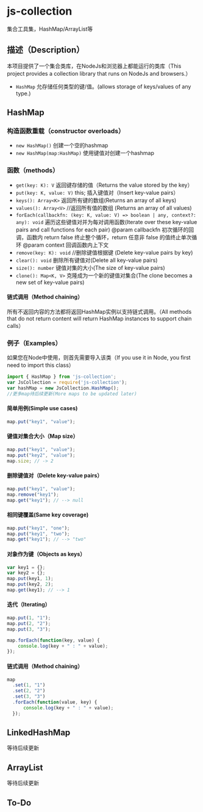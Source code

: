 # js-collection

集合工具集，HashMap/ArrayList等


## 描述（Description）

本项目提供了一个集合类库，在NodeJs和浏览器上都能运行的类库（This project provides a collection library that runs on NodeJs and browsers.）
- `HashMap` 允存储任何类型的键/值。(allows storage of keys/values of any type.)

## HashMap

### 构造函数重载（constructor overloads）
- `new HashMap()` 创建一个空的hashmap
- `new HashMap(map:HashMap)` 使用键值对创建一个hashmap


### 函数（methods）

- `get(key: K): V` 返回键存储的值（Returns the value stored by the key）
- `put(key: K, value: V)` this; 插入键值对（Insert key-value pairs）
- `keys(): Array<K>` 返回所有键的数组(Returns an array of all keys)
- `values(): Array<V>` //返回所有值的数组 (Returns an array of all values)
- `forEach(callbackfn: (key: K, value: V) => boolean | any, context?: any): void` 遍历这些键值对并为每对调用函数(Iterate over these key-value pairs and call functions for each pair)
 @param callbackfn 初次循环的回调，函数内 return false 终止整个循环，return 任意非 false 的值终止单次循环
 @param context 回调函数内上下文
- `remove(key: K): void` //删除键值根据键 (Delete key-value pairs by key)
- `clear(): void` 删除所有键值对(Delete all key-value pairs)
- `size(): number` 键值对集的大小(The size of key-value pairs)
- `clone(): Map<K, V>` 克隆成为一个新的键值对集合(The clone becomes a new set of key-value pairs)

#### 链式调用（Method chaining）

所有不返回内容的方法都将返回HashMap实例以支持链式调用。（All methods that do not return content will return HashMap instances to support chain calls）
    
    
### 例子（Examples）

如果您在Node中使用，则首先需要导入该类（If you use it in Node, you first need to import this class）

```js
import { HashMap } from 'js-collection';
var JsCollection = require('js-collection');
var hashMap = new JsCollection.HashMap();
//更多map待后续更新(More maps to be updated later)
```


#### 简单用例(Simple use cases)

```js
map.put("key1", "value");
```

#### 键值对集合大小（Map size）

```js
map.put("key1", "value");
map.put("key2", "value");
map.size; // -> 2
```

#### 删除键值对（Delete key-value pairs）

```js
map.put("key1", "value");
map.remove("key1");
map.get("key1"); // --> null
```

#### 相同键覆盖(Same key coverage)

```js
map.put("key1", "one");
map.put("key1", "two");
map.get("key1"); // --> "two"
```


#### 对象作为键（Objects as keys）

```js
var key1 = {};
var key2 = {};
map.put(key1, 1);
map.put(key2, 2);
map.get(key1); // --> 1
```

#### 迭代（Iterating）

```js
map.put(1, "1");
map.put(2, "2");
map.put(3, "3");

map.forEach(function(key, value) {
    console.log(key + " : " + value);
});
```

#### 链式调用（Method chaining）

```js
map
  .set(1, "1")
  .set(2, "2")
  .set(3, "3")
  .forEach(function(value, key) {
      console.log(key + " : " + value);
  });
```

## LinkedHashMap

等待后续更新


## ArrayList

等待后续更新


## To-Do






